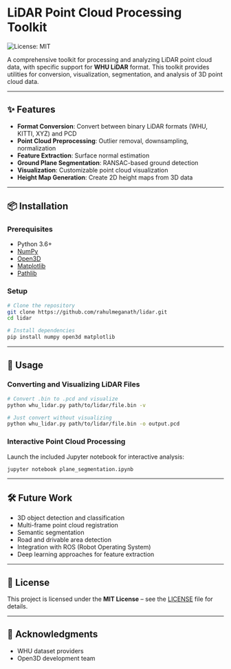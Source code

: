 
# LiDAR Point Cloud Processing Toolkit

![License: MIT](https://img.shields.io/badge/License-MIT-yellow.svg)

A comprehensive toolkit for processing and analyzing LiDAR point cloud data, with specific support for **WHU LiDAR** format. This toolkit provides utilities for conversion, visualization, segmentation, and analysis of 3D point cloud data.

---

## ✨ Features

* **Format Conversion**: Convert between binary LiDAR formats (WHU, KITTI, XYZ) and PCD
* **Point Cloud Preprocessing**: Outlier removal, downsampling, normalization
* **Feature Extraction**: Surface normal estimation
* **Ground Plane Segmentation**: RANSAC-based ground detection
* **Visualization**: Customizable point cloud visualization
* **Height Map Generation**: Create 2D height maps from 3D data

---

## 📦 Installation

### Prerequisites

* Python 3.6+
* [NumPy](https://numpy.org/)
* [Open3D](http://www.open3d.org/)
* [Matplotlib](https://matplotlib.org/)
* [Pathlib](https://docs.python.org/3/library/pathlib.html)

### Setup

```bash
# Clone the repository
git clone https://github.com/rahulmeganath/lidar.git
cd lidar

# Install dependencies
pip install numpy open3d matplotlib
```

---

## 🚀 Usage

### Converting and Visualizing LiDAR Files

```bash
# Convert .bin to .pcd and visualize
python whu_lidar.py path/to/lidar/file.bin -v

# Just convert without visualizing
python whu_lidar.py path/to/lidar/file.bin -o output.pcd
```

### Interactive Point Cloud Processing

Launch the included Jupyter notebook for interactive analysis:

```bash
jupyter notebook plane_segmentation.ipynb
```

---

## 🛠️ Future Work

* 3D object detection and classification
* Multi-frame point cloud registration
* Semantic segmentation
* Road and drivable area detection
* Integration with ROS (Robot Operating System)
* Deep learning approaches for feature extraction

---

## 📄 License

This project is licensed under the **MIT License** – see the [LICENSE](LICENSE) file for details.

---

## 🙏 Acknowledgments

* WHU dataset providers
* Open3D development team

